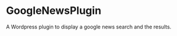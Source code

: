 GoogleNewsPlugin
================

A Wordpress plugin to display a google news search and the results.
